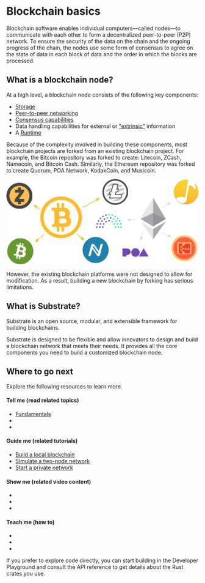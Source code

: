 # Blockchain basics

Blockchain software enables individual computers—called nodes—to communicate with each other to form a decentralized peer-to-peer (P2P) network.
To ensure the security of the data on the chain and the ongoing progress of the chain, the nodes use some form of consensus to agree on the state of data in each block of data and the order in which the blocks are processed.

## What is a blockchain node?

At a high level, a blockchain node consists of the following key components:

- [Storage](/v3/advanced/storage)
- [Peer-to-peer networking](https://libp2p.io)
- [Consensus capabilities](/v3/advanced/consensus)
- Data handling capabilities for external or ["extrinsic"](/v3/concepts/extrinsics) information
- A [Runtime](/v3/concepts/runtime)

Because of the complexity involved in building these components, most blockchain projects are forked from an existing blockchain project.
For example, the Bitcoin repository was forked to create: Litecoin, ZCash, Namecoin, and Bitcoin Cash. Similarly, the Ethereum repository was forked to create Quorum, POA Network, KodakCoin, and Musicoin.

![Blockchain forks](../../img/tutorials/01-create-your-first-chain/forks.png)

However, the existing blockchain platforms were not designed to allow for modification.
As a result, building a new blockchain by forking has serious limitations.

## What is Substrate?

Substrate is an open source, modular, and extensible framework for building blockchains.

Substrate is designed to be flexible and allow innovators to design and build a blockchain network that meets their needs.
It provides all the core components you need to build a customized blockchain node.

## Where to go next

Explore the following resources to learn more.

#### Tell me (read related topics)

* [Fundamentals](../fundamentals.md)
* 
* 

#### Guide me (related tutorials)

* [Build a local blockchain](../../tutorials/build-local-blockchain.md)
* [Simulate a two-node network](../../tutorials/simulate-two-node-network.md)
* [Start a private network](../../tutorials/start-a-private-network.md)

#### Show me (related video content)

* 
* 
* 

#### Teach me (how to)

* 
* 
* 

If you prefer to explore code directly, you can start building in the Developer Playground and consult the API reference to get details about the Rust crates you use.
